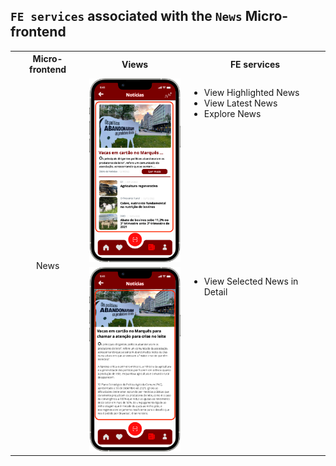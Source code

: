 ## `FE services` associated with the `News` Micro-frontend

<table>
  <tr>
    <th>Micro-frontend</th>
    <th>Views</th>
    <th>FE services</th>
  </tr>
  <tr>
    <td rowspan="3" style="text-align: center;">News</td>
    <td><img src="https://github.com/DuarteVDG/aw-project/blob/main/front-end/fe-services/images/News1.png?raw=true" style="width: 150px; height: auto;" /></td>
    <td style="vertical-align: top;">
      <ul>
        <li>View Highlighted News</li>
        <li>View Latest News</li>
        <li>Explore News</li>
      </ul>
    </td>
  </tr>
  <tr>
    <td><img src="https://github.com/DuarteVDG/aw-project/blob/main/front-end/fe-services/images/News2.png?raw=true" style="width: 150px; height: auto;" /></td>
    <td style="vertical-align: top;">
      <ul>
        <li>View Selected News in Detail</li>
      </ul>
    </td>
  </tr>
</table>
